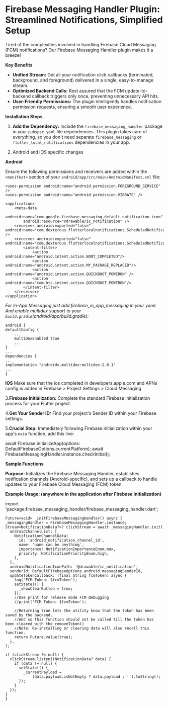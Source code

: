 # Firebase Messaging Handler Plugin: Streamlined Notifications, Simplified Setup

Tired of the complexities involved in handling Firebase Cloud Messaging (FCM) notifications? Our Firebase Messaging Handler plugin makes it a breeze!

**Key Benefits**

* **Unified Stream:** Get all your notification click callbacks (terminated, background, and foreground) delivered in a single, easy-to-manage stream.
* **Optimized Backend Calls:** Rest assured that the FCM update-to-backend callback triggers only once, preventing unnecessary API hits.
* **User-Friendly Permissions:** The plugin intelligently handles notification permission requests, ensuring a smooth user experience.

**Installation Steps**

1. **Add the Dependency:** Include the `firebase_messaging_handler` package in your `pubspec.yaml` file dependencies. This plugin takes care of everything, so you don't need separate `firebase_messaging` or `flutter_local_notifications` dependencies in your app.

2. Android and IOS specific changes

**Android**

Ensure the following permissions and receivers are added within the `<manifest>` section of your `android/app/src/main/AndroidManifest.xml` file:

    <uses-permission android:name="android.permission.FOREGROUND_SERVICE" />
    <uses-permission android:name="android.permission.VIBRATE" /> 
    
    <application>
        <meta-data
            android:name="com.google.firebase.messaging.default_notification_icon"
            android:resource="@drawable/ic_notification" />
        <receiver android:exported="false" android:name="com.dexterous.flutterlocalnotifications.ScheduledNotificationReceiver" />
        <receiver android:exported="false" android:name="com.dexterous.flutterlocalnotifications.ScheduledNotificationBootReceiver">
            <intent-filter>
                <action android:name="android.intent.action.BOOT_COMPLETED"/>
                <action android:name="android.intent.action.MY_PACKAGE_REPLACED"/>
                <action android:name="android.intent.action.QUICKBOOT_POWERON" />
                <action android:name="com.htc.intent.action.QUICKBOOT_POWERON"/>
            </intent-filter>
        </receiver>
    </application>

 *For In-App Messaging just add firebase_in_app_messaging in your yaml.
 And enable multidex support to your `build.gradle`(android/app/build.gradle):*

    android {
    defaultConfig {
        ...
        multiDexEnabled true
        ...
    }
    ...
    dependencies {
    ...
    implementation "androidx.multidex:multidex:2.0.1"
    ...
    }

**IOS**
Make sure that the ios completed in developers.apple.com and APNs config is added in Firebase > Project Settings > Cloud Messaging

3.**Firebase Initialization:**
Complete the standard Firebase initialization process for your Flutter project.

4.**Get Your Sender ID:** Find your project's Sender ID within your Firebase settings.

5.**Crucial Step:**
Immediately following Firebase initialization within your app's `main` function, add this line:

   await Firebase.initializeApp(options: DefaultFirebaseOptions.currentPlatform);
   await FirebaseMessagingHandler.instance.checkInitial(); 

   
**Sample Functions**

  **Purpose:** Initializes the Firebase Messaging Handler, establishes notification channels (Android-specific), and sets up a callback to handle updates to your Firebase Cloud Messaging (FCM) token.

  **Example Usage: (anywhere in the application after Firebase Initialization)**

   import 'package:firebase_messaging_handler/firebase_messaging_handler.dart';

    Future<void> _initFirebaseMessagingHandler() async {
    _messagingHandler = FirebaseMessagingHandler.instance;
    Stream<NotificationData?>? clickStream = await _messagingHandler.init(
      androidChannelList: [
        NotificationChannelData(
          id: 'android_notification_channel_id',
          name: 'name can be anything',
          importance: NotificationImportanceEnum.max,
          priority: NotificationPriorityEnum.high,
        ),
      ],
      androidNotificationIconPath: '@drawable/ic_notification',
      senderId: DefaultFirebaseOptions.android.messagingSenderId,
      updateTokenCallback: (final String fcmToken) async {
        log('FCM Token: $fcmToken');
        setState(() {
          _showClearButton = true;
        });
        //Use print for release mode FCM Debugging
        //print('FCM Token: $fcmToken');

        //Returning true lets the utility know that the token has been saved by the backend.
        //And so this function should not be called till the token has been cleared with the removeToken()
        //Note: Re-installing or clearing data will also recall this function.
        return Future.value(true);
      },
    );

    if (clickStream != null) {
      clickStream.listen((NotificationData? data) {
        if (data != null) {
          setState(() {
            _currentPayload =
                (data.payload.isNotEmpty ? data.payload : '').toString();
          });
        }
      });
    }
    }
  
  

  
